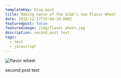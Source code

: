 ```yaml
---
templateKey: blog-post
title: Making sense of the SCAA’s new Flavor Wheel
date: 2016-12-17T15:04:10.000Z
featuredpost: false
featuredimage: /img/flavor_wheel.jpg
description: second post text
tags:
  - test
  - javascript
---
```


![flavor wheel](/img/flavor_wheel.jpg)

second post text